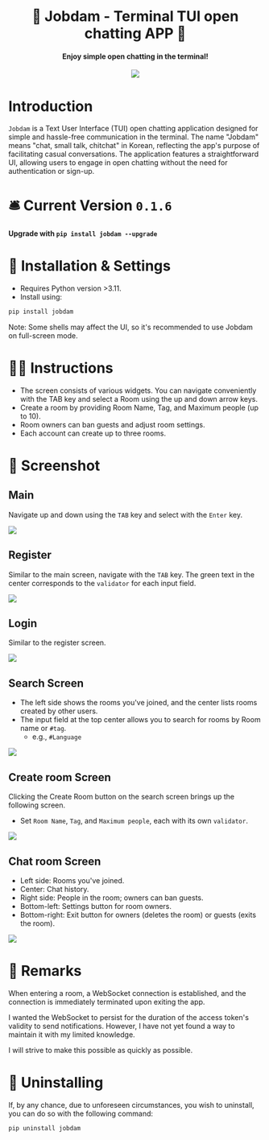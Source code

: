 
<h1 align="center">🙏 Jobdam - Terminal TUI open chatting APP  🙏</h1>

<h4 align="center">Enjoy simple open chatting in the terminal!</h4>

<p align="center"><img src="/resources/jobdam-gif.gif"></img></center>

# Introduction

`Jobdam` is a Text User Interface (TUI) open chatting application designed for simple and hassle-free communication in the terminal. The name "Jobdam" means "chat, small talk, chitchat" in Korean, reflecting the app's purpose of facilitating casual conversations. The application features a straightforward UI, allowing users to engage in open chatting without the need for authentication or sign-up.


# 🛎 Current Version `0.1.6`

#### Upgrade with `pip install jobdam --upgrade`

# 🚀 Installation & Settings

- Requires Python version >3.11.
- Install using:

```bash
pip install jobdam
```

Note: Some shells may affect the UI, so it's recommended to use Jobdam on full-screen mode.

# 👨‍💻 Instructions

- The screen consists of various widgets. You can navigate conveniently with the TAB key and select a Room using the up and down arrow keys.
- Create a room by providing Room Name, Tag, and Maximum people (up to 10).
- Room owners can ban guests and adjust room settings.
- Each account can create up to three rooms.

# 📸 Screenshot
## Main

Navigate up and down using the `TAB` key and select with the `Enter` key.

![](image/main.png)

## Register

Similar to the main screen, navigate with the `TAB` key. The green text in the center corresponds to the `validator` for each input field.

![](image/register.png)
## Login

Similar to the register screen.

![](image/login.png)
## Search Screen

- The left side shows the rooms you've joined, and the center lists rooms created by other users.
- The input field at the top center allows you to search for rooms by Room name or `#tag`.
	- e.g., `#Language`

![](image/search-room.png)
## Create room Screen

Clicking the Create Room button on the search screen brings up the following screen.
- Set `Room Name`, `Tag`, and `Maximum people`, each with its own `validator`.

![](image/create-room.png)

## Chat room Screen

- Left side: Rooms you've joined.
- Center: Chat history.
- Right side: People in the room; owners can ban guests.
- Bottom-left: Settings button for room owners.
- Bottom-right: Exit button for owners (deletes the room) or guests (exits the room).

![](image/chat-room.png)

# 💬 Remarks

When entering a room, a WebSocket connection is established, and the connection is immediately terminated upon exiting the app.

I wanted the WebSocket to persist for the duration of the access token's validity to send notifications. However, I have not yet found a way to maintain it with my limited knowledge.

I will strive to make this possible as quickly as possible.


# 🚮 Uninstalling

If, by any chance, due to unforeseen circumstances, you wish to uninstall, you can do so with the following command:

```bash
pip uninstall jobdam
```